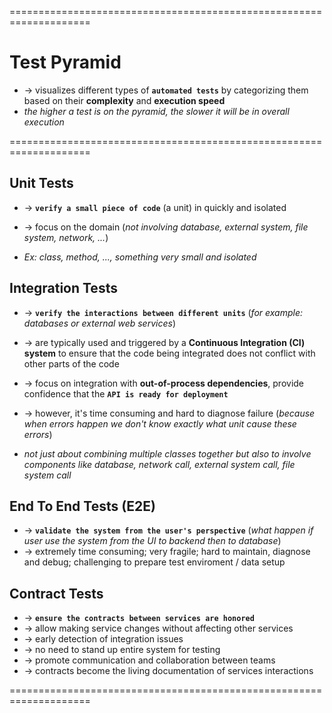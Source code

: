 ====================================================================
# Test Pyramid
* -> visualizes different types of **`automated tests`** by categorizing them based on their **complexity** and **execution speed**
* _the higher a test is on the pyramid, the slower it will be in overall execution_

====================================================================
## Unit Tests
* -> **`verify a small piece of code`** (a unit) in quickly and isolated
* -> focus on the domain (_not involving database, external system, file system, network, ..._)

* _Ex: class, method, ..., something very small and isolated_

## Integration Tests
* -> **`verify the interactions between different units`** (_for example: databases or external web services_)
* -> are typically used and triggered by a **Continuous Integration (CI) system** to ensure that the code being integrated does not conflict with other parts of the code
* -> focus on integration with **out-of-process dependencies**, provide confidence that the **`API is ready for deployment`**
* -> however, it's time consuming and hard to diagnose failure (_because when errors happen we don't know exactly what unit cause these errors_)

* _not just about combining multiple classes together but also to involve components like database, network call, external system call, file system call_

## End To End Tests (E2E)
* -> **`validate the system from the user's perspective`** (_what happen if user use the system from the UI to backend then to database_)
* -> extremely time consuming; very fragile; hard to maintain, diagnose and debug; challenging to prepare test enviroment / data setup

## Contract Tests
* -> **`ensure the contracts between services are honored`** 
* -> allow making service changes without affecting other services
* -> early detection of integration issues 
* -> no need to stand up entire system for testing 
* -> promote communication and collaboration between teams
* -> contracts become the living documentation of services interactions

====================================================================

